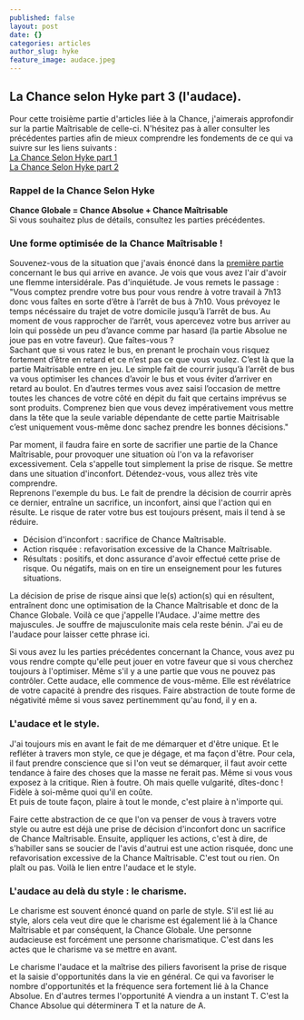 ```yaml
---
published: false
layout: post
date: {}
categories: articles
author_slug: hyke
feature_image: audace.jpeg
---
```

## La Chance selon Hyke part 3 (l'audace).

Pour cette troisième partie d'articles liée à la Chance, j'aimerais approfondir sur la partie Maîtrisable de celle-ci. N'hésitez pas à aller consulter les précédentes parties afin de mieux comprendre les fondements de ce qui va suivre sur les liens suivants :  
[La Chance Selon Hyke part 1](http://www.crevardstyle.com/La-Chance-Selon-Hyke)  
[La Chance Selon Hyke part 2](http://www.crevardstyle.com/La-Chance-Selon-Hyke-part-2)  

### Rappel de la Chance Selon Hyke

**Chance Globale = Chance Absolue + Chance Maîtrisable**  
Si vous souhaitez plus de détails, consultez les parties précédentes.

### Une forme optimisée de la Chance Maîtrisable !

Souvenez-vous de la situation que j'avais énoncé dans la [première partie](http://www.crevardstyle.com/La-Chance-Selon-Hyke) concernant le bus qui arrive en avance. Je vois que vous avez l'air d'avoir une flemme intersidérale. Pas d'inquiétude. Je vous remets le passage :  
"Vous comptez prendre votre bus pour vous rendre à votre travail à 7h13 donc vous faîtes en sorte d’être à l’arrêt de bus à 7h10. Vous prévoyez le temps nécéssaire du trajet de votre domicile jusqu’à l’arrêt de bus. Au moment de vous rapprocher de l’arrêt, vous apercevez votre bus arriver au loin qui possède un peu d’avance comme par hasard (la partie Absolue ne joue pas en votre faveur). Que faîtes-vous ?  
Sachant que si vous ratez le bus, en prenant le prochain vous risquez fortement d’être en retard et ce n’est pas ce que vous voulez. C’est là que la partie Maitrisable entre en jeu. Le simple fait de courrir jusqu’à l’arrêt de bus va vous optimiser les chances d’avoir le bus et vous éviter d’arriver en retard au boulot. En d’autres termes vous avez saisi l’occasion de mettre toutes les chances de votre côté en dépit du fait que certains imprévus se sont produits. Comprenez bien que vous devez impérativement vous mettre dans la tête que la seule variable dépendante de cette partie Maitrisable c’est uniquement vous-même donc sachez prendre les bonnes décisions."

Par moment, il faudra faire en sorte de sacrifier une partie de la Chance Maîtrisable, pour provoquer une situation où l'on va la refavoriser excessivement. Cela s'appelle tout simplement la prise de risque. Se mettre dans une situation d'inconfort. Détendez-vous, vous allez très vite comprendre.  
Reprenons l'exemple du bus. Le fait de prendre la décision de courrir après ce dernier, entraîne un sacrifice, un inconfort, ainsi que l'action qui en résulte. Le risque de rater votre bus est toujours présent, mais il tend à se réduire.  
* Décision d'inconfort : sacrifice de Chance Maîtrisable.
* Action risquée : refavorisation excessive de la Chance Maîtrisable.
* Résultats : positifs, et donc assurance d'avoir effectué cette prise de risque. Ou négatifs, mais on en tire un enseignement pour les futures situations.  

La décision de prise de risque ainsi que le(s) action(s) qui en résultent, entraînent donc une optimisation de la Chance Maîtrisable et donc de la Chance Globale. Voilà ce que j'appelle l'Audace. J'aime mettre des majuscules. Je souffre de majusculonite mais cela reste bénin. J'ai eu de l'audace pour laisser cette phrase ici.

Si vous avez lu les parties précédentes concernant la Chance, vous avez pu vous rendre compte qu'elle peut jouer en votre faveur que si vous cherchez toujours à l'optimiser. Même s'il y a une partie que vous ne pouvez pas contrôler.  Cette audace, elle commence de vous-même. Elle est révélatrice de votre capacité à prendre des risques. Faire abstraction de toute forme de négativité même si vous savez pertinemment qu'au fond, il y en a.

### L'audace et le style.

J'ai toujours mis en avant le fait de me démarquer et d'être unique. Et le refléter à travers mon style, ce que je dégage, et ma façon d'être. Pour cela, il faut prendre conscience que si l'on veut se démarquer, il faut avoir cette tendance à faire des choses que la masse ne ferait pas. Même si vous vous exposez à la critique. Rien à foutre. Oh mais quelle vulgarité, dîtes-donc ! Fidèle à soi-même quoi qu'il en coûte.  
Et puis de toute façon, plaire à tout le monde, c'est plaire à n'importe qui.  

Faire cette abstraction de ce que l'on va penser de vous à travers votre style ou autre est déjà une prise de décision d'inconfort donc un sacrifice de Chance Maîtrisable. Ensuite, appliquer les actions, c'est à dire, de s'habiller sans se soucier de l'avis d'autrui est une action risquée, donc une refavorisation excessive de la Chance Maîtrisable. C'est tout ou rien. On plaît ou pas. Voilà le lien entre l'audace et le style.

### L'audace au delà du style : le charisme.

Le charisme est souvent énoncé quand on parle de style. S'il est lié au style, alors cela veut dire que le charisme est également lié à la Chance Maîtrisable et par conséquent, la Chance Globale. Une personne audacieuse est forcément une personne charismatique. C'est dans les actes que le charisme va se mettre en avant.

Le charisme l'audace et la maîtrise des piliers favorisent la prise de risque et la saisie d'opportunités dans la vie en général. Ce qui va favoriser le nombre d'opportunités et la fréquence sera fortement lié à la Chance Absolue. En d'autres termes l'opportunité A viendra a un instant T. C'est la Chance Absolue qui déterminera T et la nature de A.


